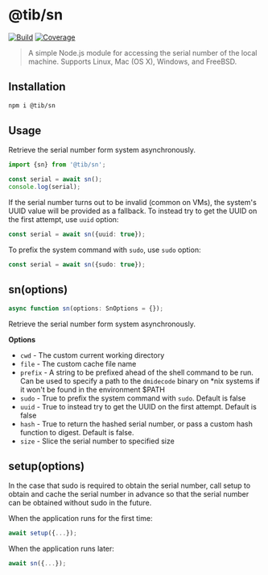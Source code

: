 # @tib/sn

[![Build](https://gitr.net/tibjs/sn/badges/master/pipeline.svg)](https://gitr.net/tibjs/sn)
[![Coverage](https://gitr.net/tibjs/sn/badges/master/coverage.svg)](https://gitr.net/tibjs/sn)

> A simple Node.js module for accessing the serial number of the local machine.
> Supports Linux, Mac (OS X), Windows, and FreeBSD.

## Installation

```bash
npm i @tib/sn
```

## Usage

Retrieve the serial number form system asynchronously.

```ts
import {sn} from '@tib/sn';

const serial = await sn();
console.log(serial);
```

If the serial number turns out to be invalid (common on VMs), the system's UUID
value will be provided as a fallback. To instead try to get the UUID on the
first attempt, use `uuid` option:

```ts
const serial = await sn({uuid: true});
```

To prefix the system command with `sudo`, use `sudo` option:

```ts
const serial = await sn({sudo: true});
```

## sn(options)

```ts
async function sn(options: SnOptions = {});
```

Retrieve the serial number form system asynchronously.

**Options**

- `cwd` - The custom current working directory
- `file` - The custom cache file name
- `prefix` - A string to be prefixed ahead of the shell command to be run. Can
  be used to specify a path to the `dmidecode` binary on \*nix systems if it
  won't be found in the environment \$PATH
- `sudo` - True to prefix the system command with `sudo`. Default is false
- `uuid` - True to instead try to get the UUID on the first attempt. Default is
  false
- `hash` - True to return the hashed serial number, or pass a custom hash
  function to digest. Default is false.
- `size` - Slice the serial number to specified size

## setup(options)

In the case that sudo is required to obtain the serial number, call setup to
obtain and cache the serial number in advance so that the serial number can be
obtained without sudo in the future.

When the application runs for the first time:

```ts
await setup({...});
```

When the application runs later:

```ts
await sn({...});
```
